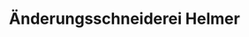---
title: "Änderungsschneiderei Helmer"
url: /bochum/aenderungsschneiderei-helmer/
shop: Schneiderei
---